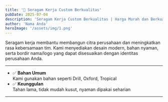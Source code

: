 ```yaml
---
title: '💼 Seragam Kerja Custom Berkualitas'
pubDate: 2025-07-04
description: 'Seragam Kerja Custom Berkualitas | Harga Murah dan Berkualitas' # PASTIKAN BARIS INI ADA
author: 'Nama Anda'
heroImage: '/assets/img/1.png'
---
```


Seragam kerja membantu membangun citra perusahaan dan meningkatkan rasa kebersamaan tim. Kami menyediakan desain modern, bahan nyaman, serta bordir nama/logo yang dapat disesuaikan dengan identitas perusahaan Anda.

---

- ✅ **Bahan Umum**  
  Kami gunakan bahan seperti Drill, Oxford, Tropical
- ✅ **Keunggulan**  
  Tahan lama, tidak mudah kusut, nyaman dipakai seharian
  
---

